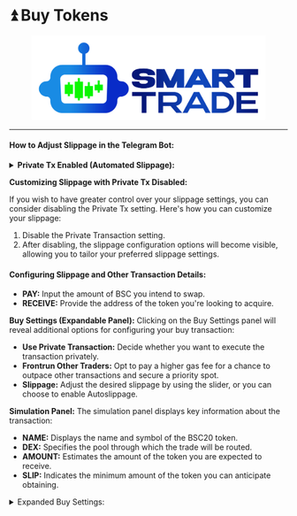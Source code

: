 # ⏫ Buy Tokens

<figure><img src="../.gitbook/assets/smartlogo (2).png" alt=""><figcaption></figcaption></figure>

***

#### How to Adjust Slippage in the Telegram Bot:

<details>

<summary><strong>Private Tx Enabled (Automated Slippage):</strong></summary>

When the Private Transaction (Private Tx) feature is enabled, the slippage is automatically set to 10%. This setting is designed to safeguard transactions from potential sandwich attacks or frontrunning attempts.

</details>

**Customizing Slippage with Private Tx Disabled:**

If you wish to have greater control over your slippage settings, you can consider disabling the Private Tx setting. Here's how you can customize your slippage:

1. Disable the Private Transaction setting.
2. After disabling, the slippage configuration options will become visible, allowing you to tailor your preferred slippage settings.

#### **Configuring Slippage and Other Transaction Details:**

* **PAY:** Input the amount of BSC you intend to swap.
* **RECEIVE:** Provide the address of the token you're looking to acquire.

**Buy Settings (Expandable Panel):** Clicking on the Buy Settings panel will reveal additional options for configuring your buy transaction:

* **Use Private Transaction:** Decide whether you want to execute the transaction privately.
* **Frontrun Other Traders:** Opt to pay a higher gas fee for a chance to outpace other transactions and secure a priority spot.
* **Slippage:** Adjust the desired slippage by using the slider, or you can choose to enable Autoslippage.

**Simulation Panel:** The simulation panel displays key information about the transaction:

* **NAME:** Displays the name and symbol of the BSC20 token.
* **DEX:** Specifies the pool through which the trade will be routed.
* **AMOUNT:** Estimates the amount of the token you are expected to receive.
* **SLIP:** Indicates the minimum amount of the token you can anticipate obtaining.

<details>

<summary>Expanded Buy Settings:</summary>

* **Honeypot Detector:** Unibot employs an automatic check to determine if a token is a potential honeypot or scam token. A red bug icon indicates a token to avoid.&#x20;
* **Pending Notification:** A notification will appear in the top-right corner of your screen once the transaction is broadcast.
* **Success Notification:** A notification will also be displayed when the transaction is successfully included in the Binance Smart Chain network.

Remember that adjusting any of the Buy Settings will automatically trigger a re-simulation of the transaction. This comprehensive system allows you to fine-tune your trading experience within the Smart Trade Telegram Bot for optimal results.

</details>
